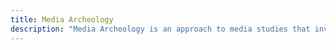 ```yaml
---
title: Media Archeology
description: "Media Archeology is an approach to media studies that investigates the history of media technologies to understand their impact on culture, society, and the arts."
---
```


